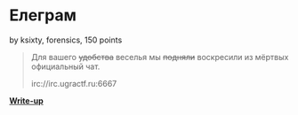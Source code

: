 # Елеграм
by ksixty, forensics, 150 points

> Для вашего ~~удобства~~ веселья мы ~~подняли~~ воскресили из мёртвых официальный чат.
> 
> irc://irc.ugractf.ru:6667

**[Write-up](WRITEUP.md)**
